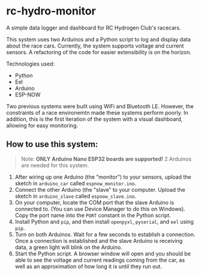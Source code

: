# rc-hydro-monitor
A simple data logger and dashboard for RC Hydrogen Club's racecars. 

This system uses two Arduinos and a Python script to log and display data about the race cars. Currently, the system supports voltage and current sensors. A refactoring of the code for easier extensibility is on the horizon. 

Technologies used:
- Python
- Eel
- Arduino
- ESP-NOW

Two previous systems were built using WiFi and Bluetooth LE. However, the constraints of a race environemtn made these systems perform poorly. 
In addition, this is the first iteration of the system with a visual dashboard, allowing for easy monitoring. 

## How to use this system:
> Note: **ONLY Arduino Nano ESP32 boards are supported!**
2 Arduinos are needed for this system.

1. After wiring up one Arduino (the "monitor") to your sensors, upload the sketch in `arduino_car` called `espnow_monitor.ino`.
2. Connect the other Arduino (the "slave" to your computer. Upload the sketch in `arduino_slave` called `espnow_slave.ino`.
3. On your computer, locate the COM port that the slave Arduino is connected to. (You can use Device Manager to do this on Windows). Copy the port name into the `PORT` constant in the Python script.
4. Install Python and `pip`, and then install `openpyxl`, `pyserial`, and `eel` using `pip`.
5. Turn on both Arduinos. Wait for a few seconds to establish a connection. Once a connection is established and the slave Arduino is receiving data, a green light will blink on the Arduino.
6. Start the Python script. A browser window will open and you should be able to see the voltage and current readings coming from the car, as well as an approximation of how long it is until they run out.

